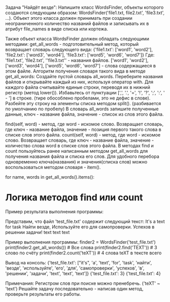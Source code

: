 Задача "Найдёт везде":
Напишите класс WordsFinder, объекты которого создаются следующим образом:
WordsFinder('file1.txt, file2.txt', 'file3.txt', ...).
Объект этого класса должен принимать при создании неограниченного количество названий файлов и записывать их в атрибут file_names в виде списка или кортежа.

Также объект класса WordsFinder должен обладать следующими методами:
get_all_words - подготовительный метод, который возвращает словарь следующего вида:
{'file1.txt': ['word1', 'word2'], 'file2.txt': ['word3', 'word4'], 'file3.txt': ['word5', 'word6', 'word7']}
Где:
'file1.txt', 'file2.txt', ''file3.txt'' - названия файлов.
['word1', 'word2'], ['word3', 'word4'], ['word5', 'word6', 'word7'] - слова содержащиеся в этом файле.
Алгоритм получения словаря такого вида в методе get_all_words:
Создайте пустой словарь all_words.
Переберите названия файлов и открывайте каждый из них, используя оператор with.
Для каждого файла считывайте единые строки, переводя их в нижний регистр (метод lower()).
Избавьтесь от пунктуации [',', '.', '=', '!', '?', ';', ':', ' - '] в строке. (тире обособлено пробелами, это не дефис в слове).
Разбейте эту строку на элементы списка методом split(). (разбивается по умолчанию по пробелу)
В словарь all_words запишите полученные данные, ключ - название файла, значение - список из слов этого файла.

find(self, word) - метод, где word - искомое слово. Возвращает словарь, где ключ - название файла, значение - позиция первого такого слова в списке слов этого файла.
count(self, word) - метод, где word - искомое слово. Возвращает словарь, где ключ - название файла, значение - количество слова word в списке слов этого файла.
В методах find и count пользуйтесь ранее написанным методом get_all_words для получения названия файла и списка его слов.
Для удобного перебора одновременно ключа(названия) и значения(списка слов) можно воспользоваться методом словаря - item().

for name, words in get_all_words().items():
  # Логика методов find или count

Пример результата выполнения программы:

Представим, что файл 'test_file.txt' содержит следующий текст:
It's a text for task Найти везде,
Используйте его для самопроверки.
Успехов в решении задачи!
text text text

Пример выполнения программы:
finder2 = WordsFinder('test_file.txt')
print(finder2.get_all_words()) # Все слова
print(finder2.find('TEXT')) # 3 слово по счёту
print(finder2.count('teXT')) # 4 слова teXT в тексте всего

Вывод на консоль:
{'test_file.txt': ["it's", 'a', 'text', 'for', 'task', 'найти', 'везде', 'используйте', 'его', 'для', 'самопроверки', 'успехов', 'в', 'решении', 'задачи', 'text', 'text', 'text']}
{'test_file.txt': 3}
{'test_file.txt': 4}

Примечания:
Регистром слов при поиске можно пренебречь. ('teXT' ~ 'text')
Решайте задачу последовательно - написав один метод, проверьте результаты его работы.
